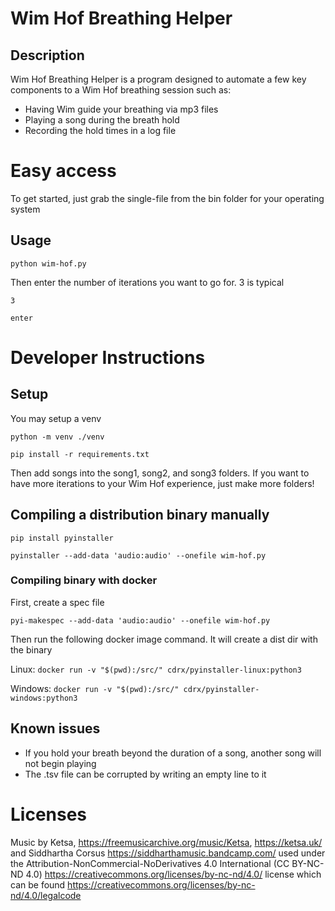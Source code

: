 # Wim Hof Breathing Helper
## Description
Wim Hof Breathing Helper is a program designed to automate a few key components to a Wim Hof breathing session such as:

- Having Wim guide your breathing via mp3 files
- Playing a song during the breath hold
- Recording the hold times in a log file

# Easy access
To get started, just grab the single-file from the bin folder for your operating system

## Usage
`python wim-hof.py`

Then enter the number of iterations you want to go for. 3 is typical

`3`

`enter`

# Developer Instructions
## Setup
You may setup a venv

`python -m venv ./venv`

`pip install -r requirements.txt`

Then add songs into the song1, song2, and song3 folders. If you want to have more iterations to your Wim Hof experience, just make more folders!

## Compiling a distribution binary manually
`pip install pyinstaller`

`pyinstaller --add-data 'audio:audio' --onefile wim-hof.py`

### Compiling binary with docker
First, create a spec file

`pyi-makespec --add-data 'audio:audio' --onefile wim-hof.py`

Then run the following docker image command. It will create a dist dir with the binary

Linux: `docker run -v "$(pwd):/src/" cdrx/pyinstaller-linux:python3`

Windows: `docker run -v "$(pwd):/src/" cdrx/pyinstaller-windows:python3`

## Known issues
- If you hold your breath beyond the duration of a song, another song will not begin playing
- The .tsv file can be corrupted by writing an empty line to it


# Licenses
Music by Ketsa, https://freemusicarchive.org/music/Ketsa, https://ketsa.uk/  and Siddhartha Corsus https://siddharthamusic.bandcamp.com/ used under the Attribution-NonCommercial-NoDerivatives 4.0 International (CC BY-NC-ND 4.0) https://creativecommons.org/licenses/by-nc-nd/4.0/ license which can be found https://creativecommons.org/licenses/by-nc-nd/4.0/legalcode